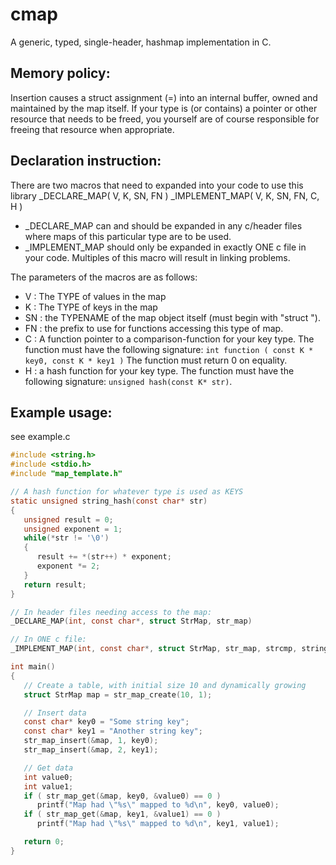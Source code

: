 # cmap
A generic, typed, single-header, hashmap implementation in C.

## Memory policy:
Insertion causes a struct assignment (=) into an internal buffer, owned and maintained by the map itself. If your type is (or contains) a pointer or other resource that needs to be freed, you yourself are of course responsible for freeing that resource when appropriate.

## Declaration instruction:
There are two macros that need to expanded into your code to use this library
_DECLARE_MAP( V, K, SN, FN )
_IMPLEMENT_MAP( V, K, SN, FN, C, H  )

* _DECLARE_MAP can and should be expanded in any c/header files where maps of this particular type are to be used.
* _IMPLEMENT_MAP should only be expanded in exactly ONE c file in your code. Multiples of this macro will result in linking problems.

The parameters of the macros are as follows:

* V : The TYPE of values in the map
* K : The TYPE of keys in the map
* SN : the TYPENAME of the map object itself (must begin with "struct ").
* FN : the prefix to use for functions accessing this type of map.
* C : A function pointer to a comparison-function for your key type. The function must have the following signature: `int function ( const K * key0, const K * key1 )` The function must return 0 on equality.
* H : a hash function for your key type. The function must have the following signature: `unsigned hash(const K* str)`.


## Example usage:
see example.c

```c
#include <string.h>
#include <stdio.h>
#include "map_template.h"

// A hash function for whatever type is used as KEYS
static unsigned string_hash(const char* str)
{
   unsigned result = 0;
   unsigned exponent = 1;
   while(*str != '\0')
   {
      result += *(str++) * exponent;
      exponent *= 2;
   }
   return result;
}

// In header files needing access to the map:
_DECLARE_MAP(int, const char*, struct StrMap, str_map)

// In ONE c file:
_IMPLEMENT_MAP(int, const char*, struct StrMap, str_map, strcmp, string_hash)

int main()
{
   // Create a table, with initial size 10 and dynamically growing
   struct StrMap map = str_map_create(10, 1);

   // Insert data
   const char* key0 = "Some string key";
   const char* key1 = "Another string key";
   str_map_insert(&map, 1, key0);
   str_map_insert(&map, 2, key1);

   // Get data
   int value0;
   int value1;
   if ( str_map_get(&map, key0, &value0) == 0 )
      printf("Map had \"%s\" mapped to %d\n", key0, value0);
   if ( str_map_get(&map, key1, &value1) == 0 )
      printf("Map had \"%s\" mapped to %d\n", key1, value1);

   return 0;
}
```
